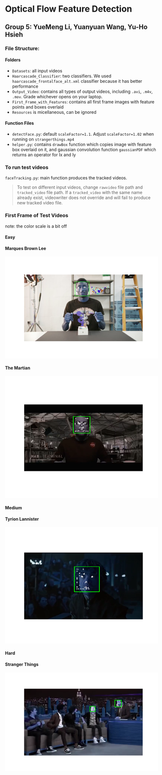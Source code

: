 # Optical Flow Feature Detection
## Group 5: YueMeng Li, Yuanyuan Wang, Yu-Ho Hsieh

### File Structure:
#### Folders
* `Datasets`: all input videos
* `Haarcascade_Classifier`: two classifiers. We used `haarcascade_frontalface_alt.xml` classifier because it has better performance
* `Output_Video`: contains all types of output videos, including `.avi`, `.m4v`, `.mov`. Grade whichever opens on your laptop. 
* `First_Frame_with_Features`: contains all first frame images with feature points and boxes overlaid
* `Resources` is micellaneous, can be ignored 

#### Function Files
* `detectFace.py`: default `scaleFactor=1.1`. Adjust `scaleFactor=1.02` when running on `strangerthings.mp4`
* `helper.py`: contains `drawBox` function which copies image with feature box overlaid on it, and gaussian convolution function `gaussianPDF` which returns an operator for Ix and Iy

### To run test videos
`faceTracking.py`: main function produces the tracked videos. 
> To test on different input videos, change `rawvideo` file path and `tracked_video` file path. If a `tracked_video` with the same name already exist, videowriter does not override and will fail to produce new tracked video file. 

### First Frame of Test Videos 
note: the color scale is a bit off

#### Easy
#### Marques Brown Lee
![lee](./First_Frame_with_Features/lee_first_frame.png)

#### The Martian
![martian](./First_Frame_with_Features/martian_first_frame.png)

#### Medium
#### Tyrion Lannister
![tyrion](./First_Frame_with_Features/tyrion_first_frame.png)

#### Hard 
#### Stranger Things
![stranger](./First_Frame_with_Features/stranger_first_frame.png)